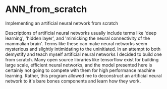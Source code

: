 # ANN_from_scratch
Implementing an artificial neural network from scratch

Descriptions of artificial neural networks usually include terms like 'deep learning', 'hidden layer', and 'mimicking the neural connectivity of the mammalian brain'. Terms like these can make neural networks seem mysterious and slightly intimidating to the uninitiated. In an attempt to both demystify and teach myself artificial neural networks I decided to build one from scratch. Many open source libraries like tensorflow exist for building large scale, efficient neural networks, and the model presented here is certainly not going to compete with them for high performance machine learning. Rather, this program allowed me to deconstruct an artificial neural network to it's bare bones components and learn how they work.

